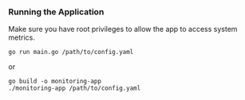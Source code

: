 ### Running the Application

Make sure you have root privileges to allow the app to access system metrics.

```go run main.go /path/to/config.yaml```

or
```
go build -o monitoring-app
./monitoring-app /path/to/config.yaml
```
